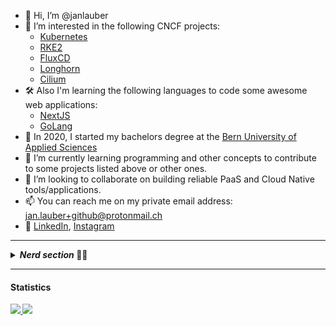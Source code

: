 - 👋 Hi, I’m @janlauber
- 👀 I’m interested in the following CNCF projects:
    - [Kubernetes](https://github.com/kubernetes/kubernetes)
    - [RKE2](https://github.com/rancher/rke2)
    - [FluxCD](https://github.com/fluxcd/flux)
    - [Longhorn](https://github.com/longhorn/longhorn)
    - [Cilium](https://github.com/cilium/cilium)
- 🛠️ Also I'm learning the following languages to code some awesome web applications:
    - [NextJS](https://nextjs.org)
    - [GoLang](https://go.dev)
- 📖 In 2020, I started my bachelors degree at the [Bern University of Applied Sciences](https://bfh.ch)
- 🌱 I’m currently learning programming and other concepts to contribute to some projects listed above or other ones.
- 💞️ I’m looking to collaborate on building reliable PaaS and Cloud Native tools/applications.
- 📫 You can reach me on my private email address: jan.lauber+github@protonmail.ch
- 📇 [LinkedIn](https://www.linkedin.com/in/jan-lauber/), [Instagram](https://www.instagram.com/jaenu.lauber/)
<hr>
<details>
    <summary>
    <i><b> Nerd section<b></i> 👨‍💻
    </summary>

#### Development:

```go
// REST API for information about janlauber
package main

import (
	"encoding/json"
	"log"
	"net/http"
)

const (
	Version = "0.0.1"
)

type Person struct {
	Name     string
	Age      int
	Gender   string
	Location string
}

type Dev struct {
	Person     Person
	Code       []string
	Tools      []string
	Frameworks []string
	Design     []string
	Hobbies    []string
}

func main() {
	janlauber := &Dev{
		Person: Person{
			Name:     "Jan Lauber",
			Age:      22,
			Gender:   "male",
			Location: "Switzerland",
		},
		Code:       []string{"go", "java", "javascript", "html5", "css3", "bash"},
		Tools:      []string{"helm", "git", "zshell", "docker", "kubernetes", "rancher", "fluxcd", "longhorn"},
		Frameworks: []string{"react", "nextjs", "nodejs"},
		Design:     []string{"adobe illustrator", "figma", "sketch"},
		Hobbies:    []string{"gym", "volleyball", "swimming", "music production", "nerdy stuff"},
	}

	// convert to json
	json, err := json.Marshal(janlauber)
	if err != nil {
		log.Fatal(err)
	}

	http.HandleFunc("/", func(w http.ResponseWriter, r *http.Request) {
		log.Println("request received")
		w.Header().Set("Content-Type", "application/json")
		w.Write(json)
	})

	log.Println("Listening on port 8080")
	log.Fatal(http.ListenAndServe(":8080", nil))

}
```
</details>
<hr>

#### Statistics

<a href="https://youtu.be/dQw4w9WgXcQ">
  <img align="" src="https://github-readme-stats.vercel.app/api?username=janlauber&count_private=true&theme=vue&show_icons=true&hide_title=false&count_private=true&include_all_commits=true" />
</a>
<a href="https://youtu.be/dQw4w9WgXcQ">
  <img align="" src="https://github-readme-stats.vercel.app/api/top-langs/?username=janlauber&layout=compact&theme=vue&hide_title=false" />
</a>